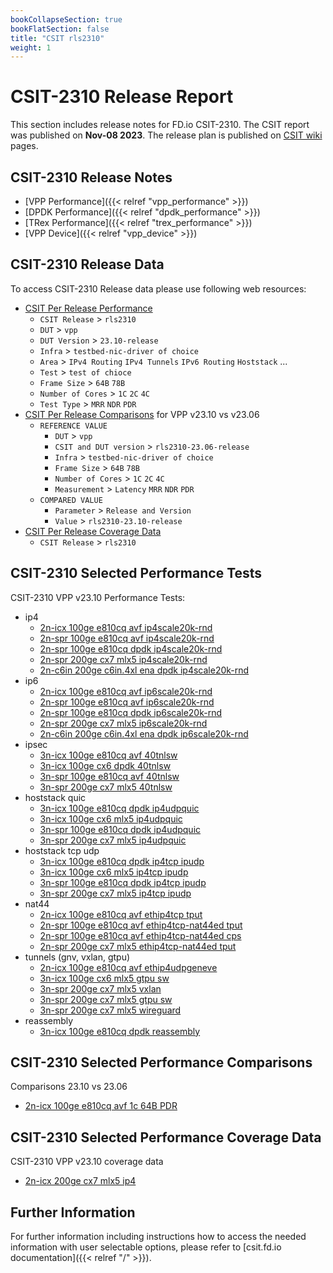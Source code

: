 ```yaml
---
bookCollapseSection: true
bookFlatSection: false
title: "CSIT rls2310"
weight: 1
---
```


# CSIT-2310 Release Report

This section includes release notes for FD.io CSIT-2310. The CSIT report
was published on **Nov-08 2023**. The release plan is published on
[CSIT wiki](https://wiki.fd.io/view/CSIT/csit2310_plan) pages.

## CSIT-2310 Release Notes

- [VPP Performance]({{< relref "vpp_performance" >}})
- [DPDK Performance]({{< relref "dpdk_performance" >}})
- [TRex Performance]({{< relref "trex_performance" >}})
- [VPP Device]({{< relref "vpp_device" >}})

## CSIT-2310 Release Data

To access CSIT-2310 Release data please use following web resources:

- [CSIT Per Release Performance](https://csit.fd.io/report/)
  - `CSIT Release` > `rls2310`
  - `DUT` > `vpp`
  - `DUT Version` > `23.10-release`
  - `Infra` > `testbed-nic-driver of choice`
  - `Area` > `IPv4 Routing` `IPv4 Tunnels` `IPv6 Routing` `Hoststack` ...
  - `Test` > `test of chioce`
  - `Frame Size` > `64B` `78B`
  - `Number of Cores` > `1C` `2C` `4C`
  - `Test Type` > `MRR` `NDR` `PDR`
- [CSIT Per Release Comparisons](https://csit.fd.io/comparisons/) for VPP
  v23.10 vs v23.06
  - `REFERENCE VALUE`
    - `DUT` > `vpp`
    - `CSIT and DUT version` > `rls2310-23.06-release`
    - `Infra` > `testbed-nic-driver of choice`
    - `Frame Size` > `64B` `78B`
    - `Number of Cores` > `1C` `2C` `4C`
    - `Measurement` > `Latency` `MRR` `NDR` `PDR`
  - `COMPARED VALUE`
    - `Parameter` > `Release and Version`
    - `Value` > `rls2310-23.10-release`
- [CSIT Per Release Coverage Data](https://csit.fd.io/coverage/)
  - `CSIT Release` > `rls2310`

## CSIT-2310 Selected Performance Tests

CSIT-2310 VPP v23.10 Performance Tests:

- ip4
  - [2n-icx 100ge e810cq avf ip4scale20k-rnd](https://csit.fd.io/report/#eNrtVstOwzAQ_JpwQYvsjUO4cKDkP5BxtjQiTc3aRJSvx60qbSJAKlJLLz74pRlrxzsaySFumJ4C9fdFtSjqRYF116apKB-u08J9wFIrGL0HLG_SjqknGwhwgM59gFbqhdBrutPKvYEdl9B5A7fmGbQDiqvdKY3gbE-oXoGHFoaWdyXw8VDiWz1B2_coaFIxQ0ZiAWfyhOZX2wnnN9HCt0xWLiTlAkUKEzE_v03YS7ZrCt0nyZXUFcFdarxA2s3rxK2foIeG1c2e8U8u-ezS31zy53MJc5aOdwkvlSXMWTqVS2fMkslZOt4lc6ksmZylU7kkWaqaq2HD6_1fr2q-ANRarhY)
  - [2n-spr 100ge e810cq avf ip4scale20k-rnd](https://csit.fd.io/report/#eNrtVstOwzAQ_JpwQYvsjUO4cGjJfyDjbGlEmpq1iVS-HreqtIkAqUgtvfjgl2asHe9oJIe4ZXoO1D8W1bKolwXWXZumolzcpoX7gKVWMHoPWN6lHVNPNhDgAMEzaKVeCb2mB63cO9hxBZ03cG9eQDuguN6f0gjO9oTqDXhoYWh5XwKfjiW-1RO0_YiCJhUzZCQWcCZPaH69m3B-Ey18y2TlQlIuUKQwEfPz24S9Yruh0H2SXEldEdylxguk3bxO3PkJemxY3RwY_-SSzy79zSV_OZcwZ-l0l_BaWcKcpXO5dMEsmZyl010y18qSyVk6l0uSpaq5Gba8Ofz1quYLCMeu4g)
  - [2n-spr 100ge e810cq dpdk ip4scale20k-rnd](https://csit.fd.io/report/#eNrtVkFOwzAQfE24oEX2xiFcONDmH8jYC42apmbtViqvx60qbSLgEKmllxzi2JpdzXhHIzmmLdNrpO65qBZFvSiwbn1eivLlPv-4i1hqBfsQAMuHvGPqyEYC7CEGBq3UB2HQ9KSV-wQf_BraYODRvIF2QGl1POUvOtsRqjVw76H3fOTA5ZnjB6GgfpcEzTJGyJ5YwJE-KQurw6DmT9XSYJmsdGTpAiWKAzW_X06q39luKLZfJC15LIK7PHqBtBvzpEMYoOeJ1c2p4r98CrNPE30KV_QJ5zxN8Alvliec83Qxn66ZJzPnaYJP5mZ5MnOeLuaT5Klq7votb07vvqr5BoUvs6o)
  - [2n-spr 200ge cx7 mlx5 ip4scale20k-rnd](https://csit.fd.io/report/#eNrtVkFqwzAQfI17KVvstVyfemjifxRV3jamsiNWqkny-ighsDZtD4akuehgWWJ2mdEOA_Jhy_Tmyb5k1SqrVxnWXRuXrHx9jD-2Hssih9E5wPIp7pgsaU-AA3jHgHn-SegKs6tH0gF6u6ugcwqe1TsUBihsTqf4eaMtYf4FPLQwtHwiwfWF5AejoO13EDTqmCEjsYAzgVLmNvtJzd-ypUMzaWmJ2gUK5Cdyfr-dVH-w7sl3B5KWOBfBTRy-QIWZ84S9m6CXkdXNueLfnHLJqaVOuVs6hSlTS5zC-2UKU6au59RNM6VSppY4pe6XKZUydT2nJFNV8zBsuT-_AavmCHrbvZo)
  - [2n-c6in 200ge c6in.4xl ena dpdk ip4scale20k-rnd](https://csit.fd.io/report/#eNrtl91qwzAMhZ8muxkasdI0u9lFu7zH8GxtDU1dYWeF7unnhIISuo0V2rUXvsgf5wQp-jiIhG7r6SVQ-5SVy6xaZlg1Np6yYnEfL74NWKgcdsyAxUO889SSDgTowMwbB5jn76RYkdNg2a6h4RmoUj2-gjJA3ap_jkcwuiXM1-CdBWd9XwOfDzWOCopqPzpRYxsTZUdexEl_YuPVfuT5oWuxa09a_LFxkToKo16-_zRxv3m9odB8krwyjEUcJo5-JJpppW7PI_UwsaoeHP_FiROnEznxBTlhytMJnPBqecKUp7Nxukye5rO0nY4oxaHc0m76nREnRjewl3pGaSv9nRFeKUdpI52LkeSorO_c1m-G_6ay_gIud5KJ)
- ip6
  - [2n-icx 100ge e810cq avf ip6scale20k-rnd](https://csit.fd.io/report/#eNrtVstqwzAQ_Br3UrZIa7vOpYek_o-gypvG1HHUlWKafn2VEFibtpBC0lx00IsZsaMdBuTDlmnpqXvKykVWLTKs2iZOWT6_jwt3HnOtYHAOMH-IO6aOjCfAHlr7AVqpV0KnaaaVfQczrKB1j1DNXkBboLA-nOLw1nSE6g24b6Bv-FACn08lvtUTtNkFQaOKCTIQCziRJzS33o84v4kWvmEyciEqFyiQH4n5-W3CXrHZkG8_Sa7ErghuY-MF0nZaJ-zdCD01rKqPjH9yySWX_uaSu55LmLJ0vkt4qyxhytKlXLpiloqUpfNdKm6VpSJl6VIuSZbK-q7f8ub41yvrL2w7rpo)
  - [2n-spr 100ge e810cq avf ip6scale20k-rnd](https://csit.fd.io/report/#eNrtVstqwzAQ_Br3ErZIa7vOJYem_o-iypvG1HHUlWpIv75KCKxNE0ghaS466MWM2NEOA_Jhy_TqqVtk5TKrlhlWbROnLH-exYU7j7lWMDgHmD_GHVNHxhNgD94xaKXeCZ2muVb2E8ywgtY9QTV_A22Bwnp_isNb0xGqD-C-gb7hfQl8OZb4VU_Q5isIGlVMkIFYwIk8obn1bsQ5J1r4hsnIhahcoEB-JOb024S9YrMh336TXIldEdzGxguk7bRO2LkRemxYVR8Y_-SSSy79zSV3O5cwZelyl_BeWcKUpWu5dMMsFSlLl7tU3CtLRcrStVySLJX1Q7_lzeGvV9Y_oJmvZg)
  - [2n-spr 100ge e810cq dpdk ip6scale20k-rnd](https://csit.fd.io/report/#eNrtVkFOwzAQfE24oEX2JiG9cGjJP5CxFxo1Tc3aVCqvx60qbSLgEKmlFx_i2JpdzXhHIznEHdNLoP6pqFdFsyqw6VxainJ5n37cByy1gr33gOVD2jH1ZAIBDhA8g1bqndBrWmhlP8B5t4HOP0KzeAVtgeL6eEpfsKYnVBvgwcHg-MiBz2eOH4SCus8oaJIxQfbEAk70SZlfH0Y1f6qWBsNkpCNJFyhSGKn5_XJS_cZmS6H7ImlJYxHcptELpO2UJx78CD1PrGlPFf_lk88-zfTJX9EnzHma4RPeLE-Y83Qxn66ZpyrnaYZP1c3yVOU8XcwnyVPd3g073p7efXX7DR_mtC4)
  - [2n-spr 200ge cx7 mlx5 ip6scale20k-rnd](https://csit.fd.io/report/#eNrtVkFOwzAQfE24oEXJJsFcOFDyj8o4C41wUmvtRi2vx60qbSLgEKmlFx_i2JpdzXhHI9mHLdPak33O6lWmVhmqro1LVr7cxx9bj2WRw-gcYPkQd0yWtCfAAbxjwDz_IHSF2auRdIDe7mvo3COopzcoDFDYHE_x80ZbwvwTeGhhaPlIgq9nkh-Mgra7IGjUMUNGYgFnAqXMbQ6Tmr9lS4dm0tIStQsUyE_k_H47qX5n3ZPvvkha4lwEN3H4AhVmzhMOboKeR6aaU8W_OeWSU0udctd0ClOmljiFt8sUpkxdzqmrZqpKmVriVHW7TFUpU5dzSjJVN3fDlvvTG7BuvgEYaL4e)
  - [2n-c6in 200ge c6in.4xl ena dpdk ip6scale20k-rnd](https://csit.fd.io/report/#eNrtV8tqwzAQ_Br3UrZYaxz10kMT_0dRpW1j4ihCUgPJ10cxgbVJCw3YTQ86-MWM2fEOw-AQd57eAnUvRb0s5LJA2Zp0KqrXx3TxXcBKlLB3DrB6SneeOlKBAC3oRWsBy_KThBNkFRhnNtC6BYhaPL-D0EBxfX5OR9CqIyw34K0Ba_x5Bq4uM64GMmq-IqNJxgjZk2dwpI9pbn0YcH5QzXTlSTE_CWcoUhho-f7TmP3h1ZZCeyR-pV8LM3Ra_QDU40nx4AboZWOy6Rl_5ZPLPt3ok5vRJ8x5usEnvFueMOdpMp_myZPM7XTtkvxf3SRzM03o0Xw5yq30e4_wTjnKjTSVR5yjunmwO7_t_5vq5gQ3AJMR)
- ipsec
  - [3n-icx 100ge e810cq avf 40tnlsw](https://csit.fd.io/report/#eNrtmM1OxCAQgJ-mXsyYQqndiwfXvodh6ewuSX8QsG59emndhG2MiZql9cClP5kBBr58yQRjO43PBuuHJN8mxTahhazcI8keb91L14ZmJIVeKaDZnfvSWCM3CFkLUpyApOkBqSK4Ial4Ad7vQehB2Q5ITjY7IALQHqViUhkULLVtbd7A_e_GSWRrgaOh-f1BNNBWelyZPp1X_lKGj1av1kddcbNIj9oHZ1X7NHUcfM63e_H5XCP3Az636KMWzUU9P92wH7_XvEEj39FPMh2fzxAO00VQzNe2g7qIns-xKKeMdZmqyPQqTFVgpjR6GoApXdVTGj1dnGloT1n0NABTtqqnLHq6ONNwnspGnmLb-1ek4-n9t67310SjpFchGtjR2PIGIErXdDQ2vIsTDexobHcDEGVrOhqb3cWJekfz8qbtdDPd9eblB2eNK04)
  - [3n-icx 100ge cx6 dpdk 40tnlsw](https://csit.fd.io/report/#eNrtmM1OhDAQgJ8GL2YMLSB78eDKexi2jLuN_NS2rotPb8FNBmJM1GzBQy_8ZKbttF--ZFJjO42PBuu7KNtG-TbiuazcI0rur91L14YnLIajUsCTG_elscbSICQtSHECFsd75IrhhsXiBSpVPYPQvbIdsIxtdsAEoD1IlUplUKSxbWvzBu5_N8wiWwslGp7d7kUDbaWHpfnDeekvdVC0erUUddXNIkfUFJyVTWnq0FPO95uhAaXGkkZ87pGiFs2koJ_umMY_6bJBI9-RJhnPjzKEAzUJivnatleT6Pkg82LMWJmqClQvQ1X5psqDqz6o8nVd5cHV5al6dzUNrvqgmq7rahpcXZ6qR1dlI0-hBf4z1OH4_l0H_GumQdTLMPXtaWh_fTDlq3oamt_lmfr2NLS-Ppimq3oaGt_lmZKnWXHVdroZ74Cz4gOO6TTe)
  - [3n-spr 100ge e810cq avf 40tnlsw](https://csit.fd.io/report/#eNrtmM1OhDAQgJ8GL2YMLUX24mFX3sOUMrvbhJ_aVhSfXsBNCjEmarbgoRd-MtN22i9fMqmxrcYng9VDlB6i7BDRTJbDI0r2t8NLV4YmJIZOKaDJ3fClsUJuEJKmAKM0kDg-IVUEdyQWz8C7IwjdK9sCScmuACIA7VkqJpVBwWLbVOYVhv9inEU2Fjgamt6fRA1Nqcel6eNl6S91uGj5Yl10qG4R6VC74KJsl6bOvcv5fjNuANfI3YjPPbqoRTMr6Kc7duOPmtdo5Du6SabzcxliADULiuXatlez6OUgs3zK2JiqClSvQ1X5pkqDqz6o0m1dpcHV9al6d5UFV31QZdu6yoKr61P16Kqs5Vtogf8MdTy-f9cB_5ppEPU6TH17GtpfH0zppp6G5nd9pr49Da2vD6ZsU09D47s-U-dpmt80ra6nO-A0_wCYWTYW)
  - [3n-spr 200ge cx7 mlx5 40tnlsw](https://csit.fd.io/report/#eNrtmM1OxCAQgJ-mXsyYloL14sG172FYdtwl6Q8BrK1PL62b0MbEaFzEA5f-ZAYY-PIlE4ztNT4ZbO4ztsuqXUYqeXCPrHy4di_dGFIWOQxKASlv3JfGBrlBKDsORmkgeX5EogoxVgNyC20zMhB6UraHghV3eygEoD1JRaUyKGhuu8a8gvvfz_PIzgJHQ9jtUbTQHfS8OHk8L_6pEh89vFgfdfVtIgNqH9wU7tPUafI5X23HD-EauR_zsUsftWhWJX13z378s-YtGvmGfpLlBH2GcLBWQbFd205qFT0fZVUvGdHJqkT2UmRVeLIkORuGLIntLEnOxiD7B87S5GwYsjS2szQ5G4NsUGdlK8fUGv8C7HyA_7Az_jHXJOyluIb3NbXFYbiSyL6mpjgG1_C-ppY4DFca2dfUEMfg6n1l9VXX63a5M2b1O03_U24)
- hoststack quic
  - [3n-icx 100ge e810cq dpdk ip4udpquic](https://csit.fd.io/report/#eNrlVctuwyAQ_Br3Um0FuJZz6aGp_6PCsK1RSExYHCX5-hIr6tpqc80hvgDSzOxrtIJSH_GT0L8V1bqo14Wqnc1HUb4_5yt6UqUUcAgBVPmSXxE9akIod-DMEaQQ36iCxJUUZg822A10PSVK2mxAqpVoQRrA1IELr4MN-8GZ9hIgh0TT9dAGuuRTH9d8f5IzaofEaNbPkANGBme1Mi10J-bc7oAFOqJmxW9jTEhIk5put8mKr6i3SO6MLBvHxAyTLZmAZp4tncIEvU6vbkbGnfwjoz1mvpeCFuDjf-0-qJ_LsvOR3VzWct55N6vmadfH7fhnVs0PcG8JiA)
  - [3n-icx 100ge cx6 mlx5 ip4udpquic](https://csit.fd.io/report/#eNrlVdFKxDAQ_Jr6IitJaq0vPtzZ_5A0XW0xvcZsWnp-vbly3LZoQUFE7l6SwMxkd3YIodB5fCK0D0m2TfJtovKmikuSbq7j5i2pVAoYnAOV3sSTR4uaENIdNGYEKcQLKifNeFeN0Noxg7qjQEGbV5DqXpQgDWCooXG3feXe-saUB328EU3dQenoUE49Hst9qs1o1QdGo36BDOgZXLTKNFfvmbNqgPnao2bByRcTAtKspXWXrHj2ukVq3pFl05SYYWIgM9Asq4W9m6HH4eXFxPhRehrIeVAn9_mAOnwzQDLaohTGSkH_Ich1L7-U5VeGzzbTS4v0vBO9tEf6x280K652nW-n3zMrPgCceREo)
  - [3n-spr 100ge e810cq dpdk ip4udpquic](https://csit.fd.io/report/#eNrlVdFOwyAU_Zr6Yq4BatO9-ODW_zAUrrYZWxmXLs6vlzaLt40uRmOWZb4AyTmHew-HAMUu4BOhe8iKZVYuM1W2Ng1Z_nibpuBI5VLA3ntQ-V1aBXSoCSHfQmteQQrxgspLXEhhdmC9XUPTUaSozRqkWogapAGMDbT-vrd-17eGjHaY-E4KGrZG03RQexrqqtWx7qcmGLV9ZDTpZ8geA4OznpnmmwNzTjthgQ6oWfFhkAkRadLT93ZZ-Rz0Bql9Q5aPx8YMkyKagGZeNR78BD2eYlmNjB_lWQP58LtA62GHCwjypIU_SnLq87oS5DtK_yHIL-xeY54X88KeJ88zv7BFdbPtwmb8OYvqHYwFDDo)
  - [3n-spr 200ge cx7 mlx5 ip4udpquic](https://csit.fd.io/report/#eNrlVctugzAQ_Bp6qbayTRG99NCU_6jMsi2oJrheg5J-fR0UdUF9HHMIF9vSzOxrtDLHIdALk3vMil1W7jJTdk06svzpNl3Bscm1gsl7MPldegVyZJkg31tgH8Ao9UbGazyUE9kIvTsU0A4cOVp8B20eVA0agWILnb8fG_8xdlifQqSghO0AtedTRvN8zvgjvaDNGAVN-hUyURBwVa3QfHsUzn89iMQGsqL5bk0IkXhR1d-NiuI12J64-ySRzYMSBiZbFiCus8WjX6Dn-ZXVzLiYh4zWkVbotOJNePlbw1fr6dYsvW5Ht7akF97RorrZD6Gf_9Ci-gLUOhO4)
- hoststack tcp udp
  - [3n-icx 100ge e810cq dpdk ip4tcp ipudp](https://csit.fd.io/report/#eNrlVctOwzAQ_JpwQYv8aAgXDi35D-TYWxLVbYzXrShfjxtVbCJUeoJDc7Etz4x3xyPLlPqIr4T-uShXRbUqVNW5PBR6eZ-n6ElpKeAQAij9kFcRPRpC0Dvo7AdIId5QBYlPUth3cMFtoO0pUTJ2A3LxKBqQFjC10IVFsqE5ib0L-ZzeuLyJca2hCXQqql7ORX90wKjbJ0ZzXxPkgJHBScNMC-2ROZdtsMBENKz4dseEhDTq6YpXlq2j2SJ1n8ja4cKYYXM4I9BOS6ZjGKHnK6zqgfEPSZI1HqX1UtBcAv3N8m3kunfzeaGXvN5MknN7oVcs_32uZX236-N2-EvL-guSthDO)
  - [3n-icx 100ge cx6 mlx5 ip4tcp ipudp](https://csit.fd.io/report/#eNrlVcFuwyAM_ZrsMnkK0DSnHdblPyYC7hKNNAjTKu3Xl0bVnGjqeuqluQDiPWM_P1lQ7AN-Ebr3rNhk5SaTZWvTkqmP17QFR1KJHA7eg1Rv6RTQoSYEtYPWDCDy_BulF2ZY2wE6NxTQ9BQpavMDYrXOaxAGMDbQ-lU0vr7EOuvTM7226RLDVkHt6ZJTfl5z_imAUbuPjKayZsgBA4OzepnmmyNzbqpgvg6oOeBXHBMi0qSkO1I5bBt0h9SekGPHfjHDJGsmoJmnjEc_Qa8dLKuR8XgfyWiHwjiR00Ls_E_xU7i6t4uZzltSn8XHhU3nHcWPd7WoXnZ96MY_tKjOtngQvg)
  - [3n-spr 100ge e810cq dpdk ip4tcp ipudp](https://csit.fd.io/report/#eNrlVUFuwyAQfI17qbYCO6576aGJ_xFh2NRWSLxlSaT09SVW1LVVNTm1h_gCiJlhdxghOPYB14z-NSuXWbXM8qpzaciKt8c0Bc95oRUciSAvntIqoEfDCMW-AaYAWql3zEnji1b2Axy5LbQ9R47GbkEvnlUD2gLGFjpaREvNWe0dpYN649Imhk0BDfG5ar66VP3RgqDuEAVNjU2QIwYBJx0LjdqTcK74EIUJaETybU8IEXnU1A2zItsEs0PuPlG0w40Jw6Z4RqCdlownGqGXO6zqgfEfWbI1HrX1WvFsIr3m-U6SPbgZvdLfzN5PlrN7pTc8_32yZf2w78Nu-FPL-guYeBRm)
  - [3n-spr 200ge cx7 mlx5 ip4tcp ipudp](https://csit.fd.io/report/#eNrlVUFuwyAQfI17qTYCHNenHpr4HxWGTW0Vx4glVtLXh1hR11bV5NQe4gsgZobdYYSg2Ad8J3SvWbHJyk2mytamIcvfntMUHKlcChi8B5Wv0iqgQ00I-V4D-QBKiA9UXppjOaCO0LljAU1PkaI2nyDXL6IGaQBjA61fR-Pri9xZn07qtU2bGHY51J4uZdX2WvZHD4zaQ2Q0dTZDBgwMzlpmmm9OzLllhCU6oGbNtz8mRKRJV3fcsmwXdIfUfiFrxytjhkkBTUAzLxlPfoJeL7GsRsa_pElGO5TGSUHLCfWW6UfJ9mCX9FJ_c_tAaS7vpd4x_ffZFtXTvg_d-LcW1Rmr3hr-)
- nat44
  - [2n-icx 100ge e810cq avf ethip4tcp tput](https://csit.fd.io/report/#eNrtVctqwzAQ_Br3UrboYcm-9JDU_xEUeVMbHGcrKSbp11dOA7IphkJLCyEXvWZWu6NhkQ8HhxuP3XOm1lmxzkTR1nHI5OoxTq7zQnIGAxEI-RRXDjs0HkH00NoTcMZeURDHkjP7BmbYQUv5eLwFbgFDE7fB0ni6HeMazkQOpCV4nSsuINAxQF-7Mal4uSb9UkFC62NIaKxrhgzoEjgrONGoOU84SzIS3zg0KSDqSFBAPynmm2JT-M6ZPfr2HdMd48Mlgo3mTDA7zxzONEGvT1hUF8a_OUl3J3_qJP25k1opqT_V5VyUhS5vuy0X9N5MZy75SXc_f7U_VfXQH9z-8neq6gMfivTL)
  - [2n-spr 100ge e810cq avf ethip4tcp-nat44ed tput](https://csit.fd.io/report/#eNrtVctqwzAQ_Br3UrbobV96SOr_KKq8qQ2Os5UUQ_r1ldOAbIqh0NJCyEWvGWl3dlgU4sHjc8D-sdDbotwWouyaNBRyc58m3wchOYORCIR8SCuPPdqAIAYI5IEz9oqCOFacuTew4w46UtPxC3AHGNu0jY5gsFEpbKDlTCggIyEYpbmASMcIQ-OnoOLpEvRLBhltjjGjKa8FMqLP4CLhTKP2NOOsych869HmC0lOhiKGWTLfFJuv77zdY-jeMb8xFS4TXDJnhrll5HiiGXopYVmfGf_mJN2c_KmT9OdOGq2l-VSnuKhKU113W67ovZrOXPOTbn7-an_q-m44-P3579T1BzVA87M)
  - [2n-spr 100ge e810cq avf ethip4tcp-nat44ed cps](https://csit.fd.io/report/#eNrtVdtKw0AQ_Zr4IiPZa_LigzX_UdbN1ATSdNxdA-3Xu9bCJGhBUBRKX_bCmdkzZw7DxrQLuI443BdmVVSrQlZ9m5dCPdzmLQxRKlHCRARS3eVTwAFdRJAjRAogyvIZJQmsRelfwE0b6EmD1U8gPGDq8i15gtElrbGFTpRSA1kF0WojJHiKMLbhnVI-nig_8TPaviZGc1ULZMLA4KJcDqNuP4s5J4LjXUDHCVkNQwnjrJjvaeXsTXBbjP0B-YncNcZ9NoYh4Ze8aU8z9NTAqjlG_JOLdHXxZy7SX7tojVH2Q5oWsq5sfdHj-LXcC5nIM17S1ctfnEvT3Iy7sD3-laZ5A9RG7kM)
  - [2n-spr 200ge cx7 mlx5 ethip4tcp-nat44ed tput](https://csit.fd.io/report/#eNrtVctqwzAQ_Br3Urbo7Vx6SOr_KKq8rQ22s0iKSfL1UdKAbIqh0EIg5KIHs6ud2WFRiFuP7wG710JvinJTiLKt01LI9XPafBeE5AxGIhDyJZ08dmgDghggkAfB2BcK4m5fjmgj9N1eQ0sKOGMfwB1gbNI1OoLBRqWwhoYzoYCMhGCU5gIi7SIMtT-XFW_Xsj84ZLTexYwmZjNkRJ_BGeUcRs1hErMsJGdYjzanJEEZihgmdH4pN6d_ettjaI-Y3zi3Lge4ZNAEc_PK8UAT9NrEsrpE3NBNerj5dzfpBm4araX51qe4WJVmde_juaD4jiZ0yVN6ePrPc6qrp2Hr-8tfqqsTm1_9gw)
- tunnels (gnv, vxlan, gtpu)
  - [2n-icx 100ge e810cq avf ethip4udpgeneve](https://csit.fd.io/report/#eNrtVsGKwjAQ_Zp6WUaa1Nq97EG3_yExHbVQ42ySFvXrTaUwrcvCHgSh9ZKEvDeZmTweifMnixuH1VeUrqNsHcmsLMIQJauPMNnKyUTE0BCBTOZhZbFC5RCkgVKfQcTxHiUJ_BSx_gHV7KCkxcbXxmDlYLnYgtCA_hB2oZvrgvZosEEQy0BsA7btkaawbWb53WX-VQajRe0ZDcUNkAYtg4OqmUaHS4_zVy_MVxYVB_RaZIpH1yvqXy1z8M6qI7ryinxCuDvGdZCJIaGHaf2Femh3j1l-Z7xWU3pr-hRN6bWaTs-mY3fp9Ew6co_KdHqP6bDnMfr0QVV6q_psr6b5zJzs8f7_TfMbuUIa-Q)
  - [3n-icx 100ge cx6 mlx5 gtpu sw](https://csit.fd.io/report/#eNrtls2OwiAUhZ-ms5lcUyi1KxejfQ9T6R1tQpEAdeo8vdSY3DYzLjT-bNiUhnPgXvhyEpzfW1w7VIskXybFMuFFU4dPkn19hsEqxzOWwsEY4Nks_FlUWDmETEMje2BpukVumOzndQ-t6nNojFj7TmtUDuZiA0wC-l2Y3XrTuZ9B3ww76NoOhfjqUuhPVVLrzpMaepkoB7QkTpokm9kdyXO1dfJXFitaMDoRWTy6UVP_nZC837Zq0TW_SAvCzZAuAwSSmJxW8UczUi_XVpRnx0uJmUjsHmLm-cR4zNhtxPi7M8Zjxh5J7AUZEzFjtxET786YiBl7JDHKWF5-6L1tz2_GvDwB7trbpg)
  - [3n-spr 200ge cx7 mlx5 vxlan](https://csit.fd.io/report/#eNrtVcFuwjAM_ZpymTy1KV1PHAb9D5SmHlRKg-WEquzrF1glt0Jw4YCEuCRRnl_s5ycrPhwYtx7tKinWSblOVNk2cUny74-4sfUqz1LoiUDln_HEaFF7hNxp8MSg0nSHijIzlD3qAJ0dCmhpuQ1H59B6-FrWkBnAsI-3_WC1A6vqpo6PdNpYduAaPmdUmzHjVXpBm2MQNBY1Q3pkAWfVShjtTxJzT4NQNKMWzkSahAT0k7puSxXGD-sOffuLQouNEtxEWwTKzDxXONEEHftXVpeI53hIbw8f8pCe4-FgzsJefAL_Rb7U7I2-0du3h-etqBbuwN3l_yuqP89g_Ys)
  - [3n-spr 200ge cx7 mlx5 gtpu sw](https://csit.fd.io/report/#eNrtlsGKgzAQhp_GvSxTNMb1tIdtfY-S6mwrxHRIotvu0zeWwii7LHQp0kMuRvz_cSb5-CHOHy1uHer3pFgn5ToRZduER5J_vIbFaifyLIWBCES-Cm8WNSqHkBsFjiyINN2joKw-lQMqD50-FdCS3PreGNQO3uQOshrQH8LXvafefY36bvyJaezYS2xuvX40ZrXpPathnJkyoGVxNifb6HBmz1_Tc4myqLhmsim2eHSTuX7bJHs_rerQtd_IBeFwWK8DCpayet7Fn2mi3k6urK6OpblR5PZPbrQINxHzdjc38QR5EzFvD-a2TN5kzNvd3OQT5E3GvD2YG-etqF7M0XbXe2VRXQDvw-sG)
  - [3n-spr 200ge cx7 mlx5 wireguard](https://csit.fd.io/report/#eNrtVl1rwyAU_TXZy3BEM4kve1iX_1FsvGsDxsrVpO1-_Uwo3ITB9jJWqHtR8Zzr_TgcMMQjwjaAfSnkpqg3hag7k5aien1MG9ogKl6y0Xsmqqd0QrCgA7DKaRY8MlGWexCet-d6BB1Zb8-Sdf55GwfnwAbGJVc7xlsG8ZDuB-NPHcJ-0Gh4WUZnw2ni76ZHncEpt3i75v5SCKFmiISm8lbICEjgqm6i-cOFON91QyEaQVPMokmiRAiLun5umSLfUfcQug-g8Hl0xGiTVAuwXWeNF79Ar5Osm5lxa139v66_pKu_qa7ZuTUDr2bn1Pv3qcrNp-r-fapy86n6Y5_K5sEdsZ__wbL5BNyDKzU)
- reassembly
  - [3n-icx 100ge e810cq dpdk reassembly](https://csit.fd.io/report/#eNrtVstOwzAQ_JpwQYtiJyG9cKDkP1DiLK1FHovXFMLX44ZKmwhxQUrbQy625RmvZnc0ktn3Dp8Zm4co20b5NtK5rcMSJY-3YXMN60TFcCACndyFk8MGS0ZIOrDmE1Qc71CTwo2KzRvUVL-CcQP5HlSmNhUoA-j3llJLjCbQY981_AHhpjrWsZ2HElln9zvThuolM7ZVM0BXu6MO_XTS8UuUoPW7FzRInSEHdALOehAa7Qfh_N2ZPCiDUHnx07CgHnki6F_tS7EXV7bI9gul4jhZYZhg4QQ0cyF-oAl6mmpejIxr8ptWvxfwm5b2W6_5Pq_f-rL51mu-r8nvxfOdrvk-r9_pZfOdrvm-Jr8l31lx0_WuHf_pWfENqTFURQ)

## CSIT-2310 Selected Performance Comparisons

Comparisons 23.10 vs 23.06
- [2n-icx 100ge e810cq avf 1c 64B PDR](https://csit.fd.io/comparisons/#eNqNkNEOgiAUhp_GbhoNMLWbLjIfoLVegOGxuSnSAV319IFa5NZFGwPO-b_DOfwGGpAWyn2U5RHPECpAUBLcPYoP6ylrwM7xBXsnHddj0lfWnVqgZf9G3TFo7YOJd8oAGERsDI8ZJTze0JSge00YCHitKhSB5orU8k4YpVfgmsGOUXkjYqhChezwM3biZ2FHHybFrFfYmvq5RNJtvmCsfeglcSrOM5GN692r1QL_cMlRogX7_fFgxIQMounhpy9u__Jl7L9SHbZ7P1pSvADjNnTM)

## CSIT-2310 Selected Performance Coverage Data

CSIT-2310 VPP v23.10 coverage data
- [2n-icx 200ge cx7 mlx5 ip4](https://csit.fd.io/coverage/#eNpVjsEOwiAQRL8GLwYDi4RTD2r_wxDcWBKkBBDp37ekB-plk5k3s5mEDk22sx-IuhNQ0aXtEnE77wIEZ82ARzNe39xpCeGPFIwdgrhwRuP2XSfssTAth4yn1lQKjL0RAjdVFdSZflyVvaEj6l6x4dqEGk9pmn9PpzN6swxEtu1Hq6XkuAIlQT2d)

## Further Information

For further information including instructions how to access the needed
information with user selectable options, please refer to
[csit.fd.io documentation]({{< relref "/" >}}).
